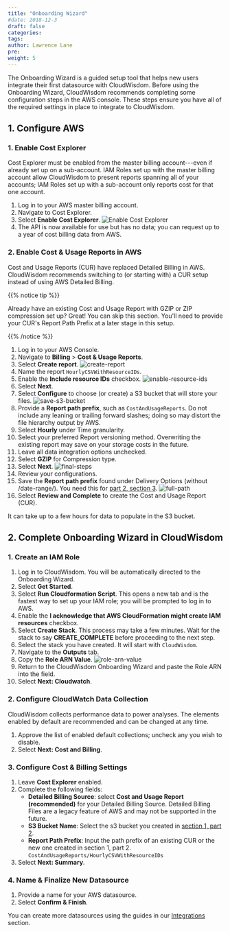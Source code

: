 ```yaml
---
title: "Onboarding Wizard"
#date: 2018-12-3
draft: false
categories:
tags:
author: Lawrence Lane
pre:
weight: 5
---
```


The Onboarding Wizard is a guided setup tool that helps new users integrate their first datasource with CloudWisdom. Before using the Onboarding Wizard, CloudWisdom recommends completing some configuration steps in the AWS console. These steps ensure you have all of the required settings in place to integrate to CloudWisdom.

## 1. Configure AWS

### 1. Enable Cost Explorer
Cost Explorer must be enabled from the master billing account---even if already set up on a sub-account. IAM Roles set up with the master billing account allow CloudWisdom to present reports spanning all of your accounts; IAM Roles set up with a sub-account only reports cost for that one account.

1. Log in to your AWS master billing account.
2. Navigate to Cost Explorer.
3. Select **Enable Cost Explorer**.
![Enable Cost Explorer](/images/aws-integration/enable-cost-explorer.png)
4. The API is now available for use but has no data; you can request up to a year of cost billing data from AWS.

### 2. Enable Cost & Usage Reports in AWS

Cost and Usage Reports (CUR) have replaced Detailed Billing in AWS. CloudWisdom recommends switching to (or starting with) a CUR setup instead of using AWS Detailed Billing.

{{% notice tip %}}

Already have an existing Cost and Usage Report with GZIP or ZIP compression set up? Great! You can skip this section. You'll need to provide your CUR's Report Path Prefix at a later stage in this setup.

{{% /notice %}}

1. Log in to your AWS Console.
2. Navigate to **Billing** > **Cost & Usage Reports**.
3. Select **Create report**.
![create-report](/images/aws-cur/create-report.png)
4. Name the report `HourlyCSVWithResourceIDs`.
5. Enable the **Include resource IDs** checkbox.
![enable-resource-ids](/images/aws-cur/enable-resource-ids.png)
6. Select **Next**.
7. Select **Configure** to choose (or create) a S3 bucket that will store your files.
![save-s3-bucket](/images/aws-cur/save-s3-bucket.png)
8. Provide a **Report path prefix**, such as `CostAndUsageReports`. Do not include any leaning or trailing forward slashes; doing so may distort the file hierarchy output by AWS.
9. Select **Hourly** under Time granularity.
10. Select your preferred Report versioning method. Overwriting the existing report may save on your storage costs in the future.
11. Leave all data integration options unchecked.
12. Select **GZIP** for Compression type.
13. Select **Next**.
![final-steps](/images/aws-cur/final-steps.png)
14. Review your configurations.
15. Save the **Report path prefix** found under Delivery Options (without /date-range/). You need this for [part 2, section 3](/getting-started/onboarding-wizardv2/#3-configure-cost-billing-settings).
![full-path](/images/aws-cur/full-path.png)
16. Select **Review and Complete** to create the Cost and Usage Report (CUR).

It can take up to a few hours for data to populate in the S3 bucket.


## 2. Complete Onboarding Wizard in CloudWisdom

### 1. Create an IAM Role

1. Log in to CloudWisdom. You will be automatically directed to the Onboarding Wizard.
2. Select **Get Started**.
3. Select **Run Cloudformation Script**. This opens a new tab and is the fastest way to set up your IAM role; you will be prompted to log in to AWS.
4. Enable the **I acknowledge that AWS CloudFormation might create IAM resources** checkbox.
5. Select **Create Stack**. This process may take a few minutes. Wait for the stack to say **CREATE_COMPLETE** before proceeding to the next step.
6. Select the stack you have created. It will start with `CloudWisdom`.
7. Navigate to the **Outputs** tab.
8. Copy the **Role ARN Value**.
![role-arn-value](/images/onboarding-wizard/role-arn-value.png)
9. Return to the CloudWisdom Onboarding Wizard and paste the Role ARN into the field.
10. Select **Next: Cloudwatch**.

### 2. Configure CloudWatch Data Collection

CloudWisdom collects performance data to power analyses. The elements enabled by default are recommended and can be changed at any time.
1. Approve the list of enabled default collections; uncheck any you wish to disable.
2. Select **Next: Cost and Billing**.

### 3. Configure Cost & Billing Settings

1. Leave **Cost Explorer** enabled.
2. Complete the following fields:
   - **Detailed Billing Source**: select **Cost and Usage Report (recommended)** for your Detailed Billing Source. Detailed Billing Files are a legacy feature of AWS and may not be supported in the future.
   - **S3 Bucket Name**: Select the s3 bucket you created in [section 1, part 2](/getting-started/onboarding-wizardv2/#2-enable-cost-usage-reports-in-aws).
   - **Report Path Prefix**: Input the path prefix of an existing CUR or the new one created in section 1, part 2. `CostAndUsageReports/HourlyCSVWithResourceIDs`
3. Select **Next: Summary**.

### 4. Name & Finalize New Datasource

1. Provide a name for your AWS datasource.
2. Select **Confirm & Finish**.

You can create more datasources using the guides in our [Integrations][3] section.

[1]:/integrations/aws-integration/aws-cur/
[2]:/integrations/aws-integration/#prerequisite-enable-cost-explorer
[3]:/integrations/

